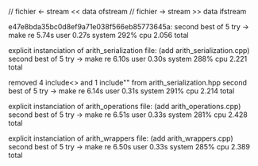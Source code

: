 
// fichier <- stream << data        ofstream
// fichier -> stream >> data        ifstream

e47e8bda35bc0d8ef9a71e038f566eb85773645a:
second best of 5 try ->
make re  5.74s user 0.27s system 292% cpu 2.056 total

explicit instanciation of arith_serialization file: (add arith_serialization.cpp)
second best of 5 try ->
make re  6.10s user 0.30s system 288% cpu 2.221 total

removed 4 include<> and 1 include"" from arith_serialization.hpp
second best of 5 try ->
make re  6.14s user 0.31s system 291% cpu 2.214 total

explicit instanciation of arith_operations file: (add arith_operations.cpp)
second best of 5 try ->
make re  6.51s user 0.33s system 281% cpu 2.428 total

explicit instanciation of arith_wrappers file: (add arith_wrappers.cpp)
second best of 5 try ->
make re  6.50s user 0.33s system 285% cpu 2.389 total
